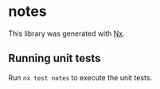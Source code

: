 # notes

This library was generated with [Nx](https://nx.dev).

## Running unit tests

Run `nx test notes` to execute the unit tests.
